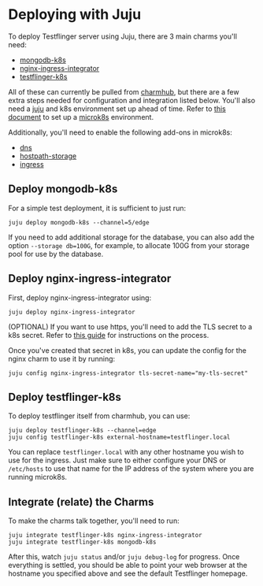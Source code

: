 # Deploying with Juju

To deploy Testflinger server using Juju, there are 3 main charms you'll need:

- [mongodb-k8s]
- [nginx-ingress-integrator]
- [testflinger-k8s]

All of these can currently be pulled from [charmhub], but there are a few extra
steps needed for configuration and integration listed below. You'll also need
a [juju] and k8s environment set up ahead of time. Refer to
[this document][microk8s-setup] to set up a [microk8s] environment.

Additionally, you'll need to enable the following add-ons in microk8s:

- [dns][microk8s-dns]
- [hostpath-storage][microk8s-hostpath-storage]
- [ingress][microk8s-ingress]

## Deploy mongodb-k8s

For a simple test deployment, it is sufficient to just run:

```shell
juju deploy mongodb-k8s --channel=5/edge
```

If you need to add additional storage for the database, you can also add
the option `--storage db=100G`, for example, to allocate 100G from your
storage pool for use by the database.

## Deploy nginx-ingress-integrator

First, deploy nginx-ingress-integrator using:

```shell
juju deploy nginx-ingress-integrator
```

(OPTIONAL) If you want to use https, you'll need to add the TLS secret to a
k8s secret. Refer to [this guide][ingress-tls] for instructions on the process.

Once you've created that secret in k8s, you can update the config for the nginx
charm to use it by running:

```shell
juju config nginx-ingress-integrator tls-secret-name="my-tls-secret"
```

## Deploy testflinger-k8s

To deploy testflinger itself from charmhub, you can use:

```shell
juju deploy testflinger-k8s --channel=edge
juju config testflinger-k8s external-hostname=testflinger.local
```

You can replace `testflinger.local` with any other hostname you wish to use
for the ingress. Just make sure to either configure your DNS or `/etc/hosts`
to use that name for the IP address of the system where you are running
microk8s.

## Integrate (relate) the Charms

To make the charms talk together, you'll need to run:

```shell
juju integrate testflinger-k8s nginx-ingress-integrator
juju integrate testflinger-k8s mongodb-k8s
```

After this, watch `juju status` and/or `juju debug-log` for progress.
Once everything is settled, you should be able to point your web browser
at the hostname you specified above and see the default Testflinger
homepage.

[mongodb-k8s]: https://charmhub.io/mongodb-k8s
[nginx-ingress-integrator]: https://charmhub.io/nginx-ingress-integrator
[testflinger-k8s]: https://charmhub.io/testflinger-k8s
[charmhub]: https://charmhub.io/
[juju]: https://juju.is/
[microk8s-setup]: https://juju.is/docs/olm/microk8s
[microk8s]: https://microk8s.io/
[microk8s-dns]: https://microk8s.io/docs/addon-dns
[microk8s-hostpath-storage]: https://microk8s.io/docs/addon-hostpath-storage
[microk8s-ingress]: https://microk8s.io/docs/addon-ingress
[ingress-tls]: https://charmhub.io/nginx-ingress-integrator/docs/secure-an-ingress-with-tls
